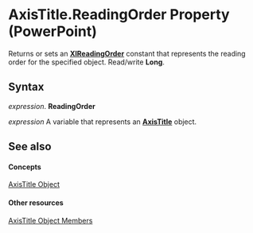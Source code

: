 
# AxisTitle.ReadingOrder Property (PowerPoint)

Returns or sets an  **[XlReadingOrder](38062197-37e0-f116-f7fb-d6ebeba2ff12.md)** constant that represents the reading order for the specified object. Read/write **Long**.


## Syntax

 _expression_. **ReadingOrder**

 _expression_ A variable that represents an **[AxisTitle](8eddc95c-2353-43fa-c055-ee76de28009d.md)** object.


## See also


#### Concepts


[AxisTitle Object](8eddc95c-2353-43fa-c055-ee76de28009d.md)
#### Other resources


[AxisTitle Object Members](c84af08f-e8bd-5dd3-fe52-60fc321d693f.md)
